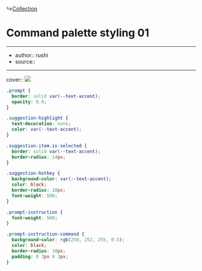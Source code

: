 ↪[Collection](Collection.md)

# Command palette styling 01

---

- author:: rushi
- source::

---

cover:: ![](https://i.imgur.com/1gctisH.gif)

```css
.prompt {
  border: solid var(--text-accent);
  opacity: 0.9;
}

.suggestion-highlight {
  text-decoration: none;
  color: var(--text-accent);
}

.suggestion-item.is-selected {
  border: solid var(--text-accent);
  border-radius: 14px;
}

.suggestion-hotkey {
  background-color: var(--text-accent);
  color: black;
  border-radius: 10px;
  font-weight: 500;
}

.prompt-instruction {
  font-weight: 500;
}

.prompt-instruction-command {
  background-color: rgb(250, 252, 255, 0.5);
  color: black;
  border-radius: 10px;
  padding: 0 3px 0 3px;
}
```
